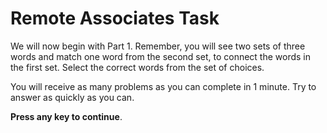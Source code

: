 Remote Associates Task
======================

We will now begin with Part 1. Remember, you will see two sets of three words and match one word from the second set, to connect the words in the first set.
Select the correct words from the set of choices.

You will receive as many problems as you can complete in 1 minute. Try to answer as quickly as you can.

**Press any key to continue**.
